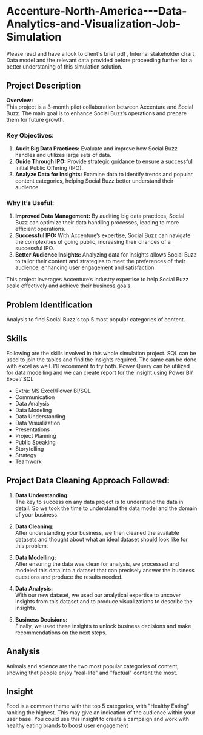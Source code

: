 # Accenture-North-America---Data-Analytics-and-Visualization-Job-Simulation
Please read and have a look to client's brief pdf , Internal stakeholder chart, Data model and the relevant data provided before proceeding further for a better understaning of this simulation solution.
## Project Description
**Overview:**  
This project is a 3-month pilot collaboration between Accenture and Social Buzz. The main goal is to enhance Social Buzz’s operations and prepare them for future growth.

### Key Objectives:
1. **Audit Big Data Practices:** Evaluate and improve how Social Buzz handles and utilizes large sets of data.
2. **Guide Through IPO:** Provide strategic guidance to ensure a successful Initial Public Offering (IPO).
3. **Analyze Data for Insights:** Examine data to identify trends and popular content categories, helping Social Buzz better understand their audience.

### Why It’s Useful:
1. **Improved Data Management:** By auditing big data practices, Social Buzz can optimize their data handling processes, leading to more efficient operations.
2. **Successful IPO:** With Accenture’s expertise, Social Buzz can navigate the complexities of going public, increasing their chances of a successful IPO.
3. **Better Audience Insights:** Analyzing data for insights allows Social Buzz to tailor their content and strategies to meet the preferences of their audience, enhancing user engagement and satisfaction.

This project leverages Accenture’s industry expertise to help Social Buzz scale effectively and achieve their business goals.

## Problem Identification
Analysis to find Social Buzz's top 5 most popular categories of content.

## Skills
Following are the skills involved in this whole simulation project. SQL can be used to join the tables and find the insights required. The same can be done with excel as well. I'll recomment to try both. Power Query can be utilized for data modelling and we can create report for the insight using Power BI/ Excel/ SQL

- Extra: MS Excel/Power BI/SQL 
- Communication
- Data Analysis 
- Data Modeling
- Data Understanding
- Data Visualization
- Presentations
- Project Planning
- Public Speaking
- Storytelling
- Strategy
- Teamwork

## Project Data Cleaning Approach Followed:
1. **Data Understanding:**  
   The key to success on any data project is to understand the data in detail. So we took the time to understand the data model and the domain of your business.
   
2. **Data Cleaning:**  
   After understanding your business, we then cleaned the available datasets and thought about what an ideal dataset should look like for this problem.
   
3. **Data Modelling:**  
   After ensuring the data was clean for analysis, we processed and modeled this data into a dataset that can precisely answer the business questions and produce the results needed.
   
4. **Data Analysis:**  
   With our new dataset, we used our analytical expertise to uncover insights from this dataset and to produce visualizations to describe the insights.
   
5. **Business Decisions:**  
   Finally, we used these insights to unlock business decisions and make recommendations on the next steps.

## Analysis
Animals and science are the two most popular categories of content, showing that people enjoy "real-life" and "factual" content the most.

## Insight
Food is a common theme with the top 5 categories, with "Healthy Eating" ranking the highest. This may give an indication of the audience within your user base. You could use this insight to create a campaign and work with healthy eating brands to boost user engagement

